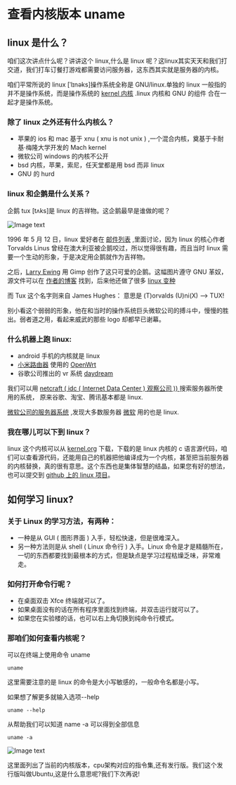 # 查看内核版本 uname

## linux 是什么？

咱们这次讲点什么呢？讲讲这个 linux,什么是 linux 呢？这linux其实天天和我们打交道，我们打车订餐打游戏都需要访问服务器，这东西其实就是服务器的内核。

咱们平常所说的 linux [ˈlɪnəks]操作系统全称是 GNU/linux.单独的 linux 一般指的并不是操作系统，而是操作系统的 [kernel 内核](https://baike.baidu.com/item/内核) .linux 内核和 GNU 的组件 合在一起才是操作系统。

### 除了 linux 之外还有什么内核么？
-   苹果的 ios 和 mac 基于 xnu ( xnu is not unix ) ,一个混合内核，奠基于卡耐基·梅隆大学开发的 Mach kernel
-   微软公司 windows 的内核不公开
-   bsd 内核，苹果，索尼，任天堂都是用 bsd 而非 linux
-   GNU 的 hurd

### linux 和企鹅是什么关系？

企鹅 tux [tʌks]是 linux 的吉祥物。这企鹅最早是谁做的呢？

![Image text](https://labfile.oss.aliyuncs.com/courses/2712/tux.gif)

1996 年 5 月 12 日，linux 爱好者在 [邮件列表](https://lkml.org/lkml/1996/5/12/136) ,里面讨论，因为 linux 的核心作者 Torvalds Linus 曾经在澳大利亚被企鹅咬过，所以觉得很有趣，而且当时 linux 需要一个生动的形象，于是决定用企鹅就作为吉祥物。

之后，[Larry Ewing](https://isc.tamu.edu/~lewing/) 用 Gimp 创作了这只可爱的企鹅。这幅图片遵守 GNU 革奴，源文件可以在 [作者的博客](https://isc.tamu.edu/~lewing/linux/) 找到，后来他还做了很多 [linux 变种](https://isc.tamu.edu/~lewing/linux/test.html)

而 Tux 这个名字则来自 James Hughes：
意思是
 (T)orvalds (U)ni(X) --> TUX!

别小看这个弱弱的形象，他在和当时的操作系统巨头微软公司的搏斗中，慢慢的胜出。弱者道之用，看起来威武的那些 logo 却都早已谢幕。

### 什么机器上跑 linux:

-   android 手机的内核就是 linux
-   [小米路由器](http://www.miwifi.com/) 使用的 [OpenWrt](https://openwrt.org/)
-   谷歌公司推出的 vr 系统 [daydream](https://arvr.google.com/daydream/)

我们可以用 [netcraft ( idc ( Internet Data Center ) 观察公司 )) ](https://searchdns.netcraft.com/) 搜索服务器所使用的系统，
原来谷歌、淘宝、腾讯基本都是 linux.

 [微软公司的服务器系统](https://searchdns.netcraft.com/?restriction=site+contains&host=microsoft.com&position=limited) ,发现大多数服务器 [微软](http://microsoft.com) 用的也是 linux.

### 我在哪儿可以下到 linux？

linux 这个内核可以从 [kernel.org](https://www.kernel.org/) 下载，下载的是 linux 内核的 c 语言源代码，咱们可以查看源代码，还能用自己的机器把他编译成为一个内核，甚至把当前服务器的内核替换，真的很有意思。这个东西也是集体智慧的结晶，如果您有好的想法，也可以提交到 [github 上的 linux 项目](https://github.com/torvalds/linux)。

## 如何学习 linux?
### 关于 Linux 的学习方法，有两种：
-   一种是从 GUI ( 图形界面 ) 入手，轻松快速，但是很难深入。
-   另一种方法则是从 shell ( Linux 命令行 ) 入手。Linux 命令是才是精髓所在，一切的东西都要找到最根本的方式，但是缺点是学习过程枯燥乏味，非常难走。

### 如何打开命令行呢？
-   在桌面双击 Xfce 终端就可以了。
-   如果桌面没有的话在所有程序里面找到终端，并双击运行就可以了。
-   如果您在实验楼的话，也可以右上角切换到纯命令行模式。

### 那咱们如何查看内核呢？

可以在终端上使用命令 uname
```shell
uname
```
这里需要注意的是 linux 的命令是大小写敏感的，一般命令名都是小写。

如果想了解更多就输入选项--help
```shell
uname --help
```

从帮助我们可以知道 name -a 可以得到全部信息
```shell
uname -a
```
![Image text](https://labfile.oss.aliyuncs.com/courses/2712/uname.png)

这里面列出了当前的内核版本，cpu架构对应的指令集,还有发行版。我们这个发行版叫做Ubuntu,这是什么意思呢?我们下次再说!

